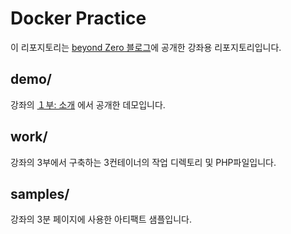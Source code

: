 # Docker Practice

이 리포지토리는 [beyond Zero 블로그](https://blog.naver.com/beyond-zero)에 공개한 강좌용 리포지토리입니다.

## demo/

강좌의 [１부: 소개](#) 에서 공개한 데모입니다.

## work/

강좌의 3부에서 구축하는 3컨테이너의 작업 디렉토리 및 PHP파일입니다.

## samples/

강좌의 3분 페이지에 사용한 아티팩트 샘플입니다.
